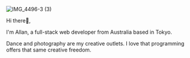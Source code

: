 ![IMG_4496-3 (3)](https://user-images.githubusercontent.com/80769492/122164045-19a97000-ceb1-11eb-80bf-8413f69af5af.jpg)

 
Hi there👋,

I'm Allan, a full-stack web developer from Australia based in Tokyo.

Dance and photography are my creative outlets. I love that programming offers that same creative freedom.
